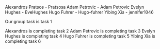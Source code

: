 Alexandros Pratsos - Pratsosa 
Adam Petrovic - Adam Petrovic 
Evelyn Hughes - EveHughes
Hugo Fuhrer - Hugo-fuhrer
Yibing Xia - jennifer1046

Our group task is task 1

Alexandros is completing task 2
Adam Petrovic is completing task 3
Evelyn Hughes is completing task 4
Hugo Fuhrer is completing task 5
Yibing Xia is completing task 6
